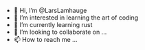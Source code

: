 - 👋 Hi, I’m @LarsLamhauge
- 👀 I’m interested in learning the art of coding
- 🌱 I’m currently learning rust
- 💞️ I’m looking to collaborate on ...
- 📫 How to reach me ...

<!---
LarsLamhauge/LarsLamhauge is a ✨ special ✨ repository because its `README.md` (this file) appears on your GitHub profile.
You can click the Preview link to take a look at your changes.
--->
